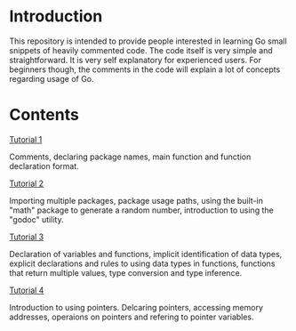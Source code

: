 # Introduction
This repository is intended to provide people interested in learning Go small snippets of heavily commented code.
The code itself is very simple and straightforward. It is very self explanatory for experienced users.
For beginners though, the comments in the code will explain a lot of concepts regarding usage of Go.

# Contents
[Tutorial 1](./tutorial_1/go_tutorial_1.go)

Comments, declaring package names, main function and function declaration format.

[Tutorial 2](./tutorial_2/go_tutorial_2.go)

Importing multiple packages, package usage paths, using the built-in "math" package to generate a random number, introduction to using the "godoc" utility.

[Tutorial 3](./tutorial_3/go_tutorial_3.go)

Declaration of variables and functions, implicit identification of data types, explicit declarations and rules to 
using data types in functions, functions that return multiple values, type conversion and type inference.

[Tutorial 4](./tutorial_4/go_tutorial_4.go)

Introduction to using pointers. Delcaring pointers, accessing memory addresses, operaions on pointers and refering to pointer variables.

